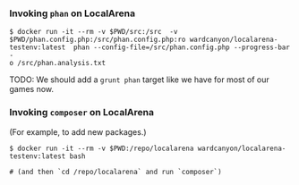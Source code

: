 ### Invoking `phan` on LocalArena

```
$ docker run -it --rm -v $PWD/src:/src  -v $PWD/phan.config.php:/src/phan.config.php:ro wardcanyon/localarena-testenv:latest  phan --config-file=/src/phan.config.php --progress-bar -
o /src/phan.analysis.txt
```

TODO: We should add a `grunt phan` target like we have for most of our
games now.

### Invoking `composer` on LocalArena

(For example, to add new packages.)

```
$ docker run -it --rm -v $PWD:/repo/localarena wardcanyon/localarena-testenv:latest bash

# (and then `cd /repo/localarena` and run `composer`)
```
